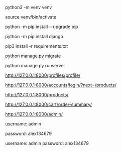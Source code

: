 python3 -m venv venv

source venv/bin/activate

python -m pip install --upgrade pip

python -m pip install django

pip3 install -r requirements.txt

python manage.py migrate

python manage.py runserver

http://127.0.0.1:8000/profiles/profile/

http://127.0.0.1:8000/accounts/login/?next=/products/

http://127.0.0.1:8000/products/

http://127.0.0.1:8000/cart/order-summary/

http://127.0.0.1:8000/admin/

username: admin

password: alex134679

username: admin
password: alex134679

